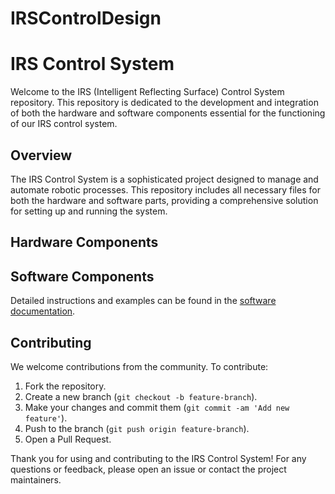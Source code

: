# IRSControlDesign

# IRS Control System

Welcome to the IRS (Intelligent Reflecting Surface) Control System repository. This repository is dedicated to the development and integration of both the hardware and software components essential for the functioning of our IRS control system.

## Overview
The IRS Control System is a sophisticated project designed to manage and automate robotic processes. This repository includes all necessary files for both the hardware and software parts, providing a comprehensive solution for setting up and running the system.

## Hardware Components


## Software Components

Detailed instructions and examples can be found in the [software documentation](software/README.md).


## Contributing
We welcome contributions from the community. To contribute:

1. Fork the repository.
2. Create a new branch (`git checkout -b feature-branch`).
3. Make your changes and commit them (`git commit -am 'Add new feature'`).
4. Push to the branch (`git push origin feature-branch`).
5. Open a Pull Request.

Thank you for using and contributing to the IRS Control System! For any questions or feedback, please open an issue or contact the project maintainers.
